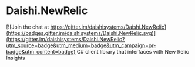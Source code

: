 # Daishi.NewRelic

[![Join the chat at https://gitter.im/daishisystems/Daishi.NewRelic](https://badges.gitter.im/daishisystems/Daishi.NewRelic.svg)](https://gitter.im/daishisystems/Daishi.NewRelic?utm_source=badge&utm_medium=badge&utm_campaign=pr-badge&utm_content=badge)
C# client library that interfaces with New Relic Insights
